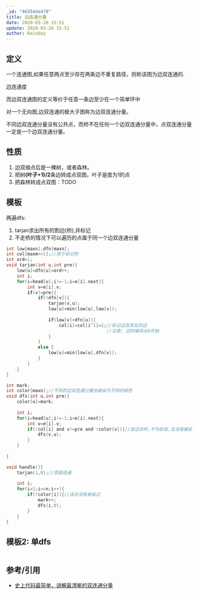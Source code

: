 ```yaml
---
_id: "46354da478"
title: 边连通分量
date: 2020-03-26 15:51
update: 2020-03-26 15:51
author: Rainboy
---
```



## 定义

一个连通图,如果任意两点至少存在两条边不重复路径，则称该图为边双连通的.

边连通度


而边双连通图的定义等价于任意一条边至少在一个简单环中

对一个无向图,边双连通的极大子图称为边双连通分量。

不同边双连通分量没有公共点，而桥不在任何一个边双连通分量中，点双连通分量一定是一个边双连通分量。

## 性质

 1. 边双缩点后是一棵树，或者森林。
 2. 把树<strong>(叶子+1)/2</strong>条边转成点双图，叶子是度为1的点
 3. 把森林转成点双图：TODO

## 模板

<!-- template start -->

两遍dfs:

1. tarjan求出所有的割边(桥),并标记
2. 不走桥的情况下可以遍历的点属于同一个边双连通分量

```c
int low[maxn],dfn[maxn];
int col[maxm<<1];//用于标记桥
int ord=1;
void tarjan(int u,int pre){
    low[u]=dfn[u]=ord++;
    int i;
    for(i=head[u];i!=-1;i=e[i].next){
        int v=e[i].v;
        if(v!=pre){
            if(!dfn[v]){
         		tarjan(v,u);
            	low[u]=min(low[u],low[v]);
            
            	if(low[v]>dfn[u]){
                	col[i]=col[i^1]=1;//标记边及其反向边
                	                  //注意: 边的编号从0开始
                }
            }
            else {
                low[u]=min(low[u],dfn[v]);
            }
        }
    }
}

int mark;
int color[maxn];//不同的边双连通分量会被染为不同的颜色
void dfs(int u,int pre){
    color[u]=mark;
    
    int i;
    for(i=head[u];i!=-1;i=e[i].next){
        int v=e[i].v;
        if(!col[i] and v!=pre and !color[v]){//该边非桥,不为前驱,且没有被染色
            dfs(v,u);
        }
    }
    
}

void handle(){
    tarjan(1,0);//原图连通
    
    int i;
    for(i=1;i<=n;i++){
        if(!color[i]){//该点没有被染过
            mark++;
            dfs(i,0);
        }
    }
}
```
<!-- template end -->


## 模板2: 单dfs

```c
```

## 参考/引用

- [史上代码最简单，讲解最清晰的双连通分量](https://www.cnblogs.com/kamimxr/p/11053539.html)
